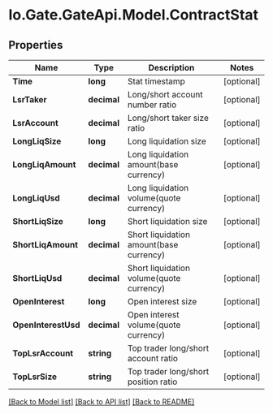 
# Io.Gate.GateApi.Model.ContractStat

## Properties

Name | Type | Description | Notes
------------ | ------------- | ------------- | -------------
**Time** | **long** | Stat timestamp | [optional] 
**LsrTaker** | **decimal** | Long/short account number ratio | [optional] 
**LsrAccount** | **decimal** | Long/short taker size ratio | [optional] 
**LongLiqSize** | **long** | Long liquidation size | [optional] 
**LongLiqAmount** | **decimal** | Long liquidation amount(base currency) | [optional] 
**LongLiqUsd** | **decimal** | Long liquidation volume(quote currency) | [optional] 
**ShortLiqSize** | **long** | Short liquidation size | [optional] 
**ShortLiqAmount** | **decimal** | Short liquidation amount(base currency) | [optional] 
**ShortLiqUsd** | **decimal** | Short liquidation volume(quote currency) | [optional] 
**OpenInterest** | **long** | Open interest size | [optional] 
**OpenInterestUsd** | **decimal** | Open interest volume(quote currency) | [optional] 
**TopLsrAccount** | **string** | Top trader long/short account ratio | [optional] 
**TopLsrSize** | **string** | Top trader long/short position ratio | [optional] 

[[Back to Model list]](../README.md#documentation-for-models)
[[Back to API list]](../README.md#documentation-for-api-endpoints)
[[Back to README]](../README.md)
